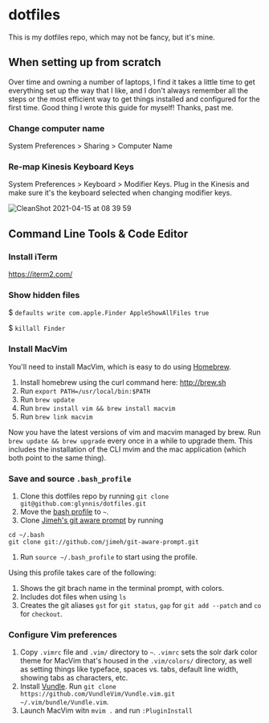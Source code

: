 # dotfiles
This is my dotfiles repo, which may not be fancy, but it's mine.

## When setting up from scratch
Over time and owning a number of laptops, I find it takes a little time to get everything set up the way that I like, and I don't always remember all the steps or the most efficient way to get things installed and configured for the first time. Good thing I wrote this guide for myself! Thanks, past me.

### Change computer name
System Preferences > Sharing > Computer Name

### Re-map Kinesis Keyboard Keys
System Preferences > Keyboard > Modifier Keys. Plug in the Kinesis and make sure it's the keyboard selected when changing modifier keys.

![CleanShot 2021-04-15 at 08 39 59](https://user-images.githubusercontent.com/1529366/114905837-06115880-9ddf-11eb-87e4-09438caab825.png)


## Command Line Tools & Code Editor

### Install iTerm
https://iterm2.com/

### Show hidden files
$ `defaults write com.apple.Finder AppleShowAllFiles true`

$ `killall Finder`

### Install MacVim
You'll need to install MacVim, which is easy to do using [Homebrew](https://brew.sh/). 
1. Install homebrew using the curl command here: http://brew.sh
1. Run `export PATH=/usr/local/bin:$PATH`
1. Run `brew update`
1. Run `brew install vim && brew install macvim`
1. Run `brew link macvim`

Now you have the latest versions of vim and macvim managed by brew. Run `brew update && brew upgrade` every once in a while to upgrade them. This includes the installation of the CLI mvim and the mac application (which both point to the same thing).

### Save and source `.bash_profile`
1. Clone this dotfiles repo by running `git clone git@github.com:glynnis/dotfiles.git`
1. Move the [bash profile](https://github.com/glynnis/dotfiles/blob/master/.bash_profile) to `~`.
1. Clone [Jimeh's git aware prompt](https://github.com/jimeh/git-aware-prompt) by running
  ```
  cd ~/.bash
  git clone git://github.com/jimeh/git-aware-prompt.git
  ```
1. Run `source ~/.bash_profile` to start using the profile.

Using this profile takes care of the following:
1. Shows the git brach name in the terminal prompt, with colors.
1. Includes dot files when using `ls`
1. Creates the git aliases `gst` for `git status`, `gap` for `git add --patch` and `co` for `checkout`.

### Configure Vim preferences
1. Copy `.vimrc` file and `.vim/` directory to `~`. `.vimrc` sets the solr dark color theme for MacVim that's housed in the `.vim/colors/` directory, as well as setting things like typeface, spaces vs. tabs, default line width, showing tabs as characters, etc.
1. Install [Vundle](https://github.com/VundleVim/Vundle.vim). Run `git clone https://github.com/VundleVim/Vundle.vim.git ~/.vim/bundle/Vundle.vim`.
1. Launch MacVim witn `mvim .` and run `:PluginInstall`
